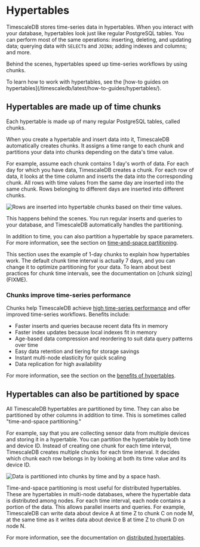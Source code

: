 # Hypertables
TimescaleDB stores time-series data in hypertables. When you interact with your
database, hypertables look just like regular PostgreSQL tables. You can perform
most of the same operations: inserting, deleting, and updating data; querying
data with `SELECT`s and `JOIN`s; adding indexes and columns; and more.

Behind the scenes, hypertables speed up time-series workflows by using chunks. 

<highlight tip="note"> 
To learn how to work with hypertables, see the [how-to guides on
hypertables](/timescaledb/latest/how-to-guides/hypertables/).
</highlight>

## Hypertables are made up of time chunks
Each hypertable is made up of many regular PostgreSQL tables, called chunks.

When you create a hypertable and insert data into it, TimescaleDB automatically
creates chunks. It assigns a time range to each chunk and partitions your data
into chunks depending on the data's time value.

For example, assume each chunk contains 1 day's worth of data. For each day
for which you have data, TimescaleDB creates a chunk. For each row of data, it
looks at the time column and inserts the data into the corresponding chunk. All
rows with time values from the same day are inserted into the same chunk. Rows
belonging to different days are inserted into different chunks.

<img class="main-content__illustration"
src="https://s3.amazonaws.com/assets.timescale.com/docs/images/getting-started/hypertables-chunks.png"
alt="Rows are inserted into hypertable chunks based on their time values." />

This happens behind the scenes. You run regular inserts and queries to your
database, and TimescaleDB automatically handles the partitioning.

In addition to time, you can also partition a hypertable by space parameters.
For more information, see the section on [time-and-space
partitioning](#hypertables-can-also-be-partitioned-by-space).

<highlight type="note">
This section uses the example of 1-day chunks to explain how hypertables work.
The default chunk time interval is actually 7 days, and you can change it to
optimize partitioning for your data. To learn about best practices for chunk 
time intervals, see the documentation on [chunk sizing](FIXME).
</highlight>

### Chunks improve time-series performance
Chunks help TimescaleDB achieve [high time-series
performance][performance-benchmark] and offer improved time-series workflows.
Benefits include:

*   Faster inserts and queries because recent data fits in memory
*   Faster index updates because local indexes fit in memory
*   Age-based data compression and reordering to suit data query patterns over
    time
*   Easy data retention and tiering for storage savings
*   Instant multi-node elasticity for quick scaling
*   Data replication for high availability

For more information, see the section on the [benefits of
hypertables][hypertable-benefits].

## Hypertables can also be partitioned by space
All TimescaleDB hypertables are partitioned by time. They can also be
partitioned by other columns in addition to time. This is sometimes called
"time-and-space partitioning."

For example, say that you are collecting sensor data from multiple devices and
storing it in a hypertable. You can partition the hypertable by both time and
device ID. Instead of creating one chunk for each time interval, TimescaleDB
creates multiple chunks for each time interval. It decides which chunk each row
belongs in by looking at both its time value and its device ID. 

<img class="main-content__illustration"
src="https://www.timescale.com/static/manage-06d649b43604e5fb4e4c3f7d3f08b7b6.svg"
alt="Data is partitioned into chunks by time and by a space hash." />

Time-and-space partitioning is most useful for distributed hypertables. These
are hypertables in multi-node databases, where the hypertable data is
distributed among nodes. For each time interval, each node contains a portion of
the data. This allows parallel inserts and queries. For example, TimescaleDB can
write data about device A at time Z to chunk C on node M, at the same time as it
writes data about device B at time Z to chunk D on node N.

For more information, see the documentation on [distributed
hypertables][distributed-hypertables].

[chunk-sizing]: /how-to-guides/hypertables/best-practices/#time-intervals
[create-hypertable]: /how-to-guides/hypertables/create/
[distributed-hypertables]: /overview/core-concepts/distributed-hypertables/
[hypertable-benefits]: /overview/core-concepts/hypertables-and-chunks-benefits/
[performance-benchmark]: https://www.timescale.com/blog/timescaledb-vs-6a696248104e/